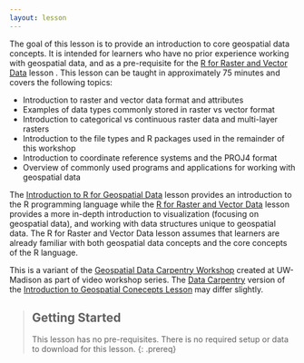 ```yaml
---
layout: lesson
---
```


The goal of this lesson is to provide an introduction to core geospatial
data concepts. It is intended for learners who have no prior experience working with geospatial data, and as a pre-requisite for 
the [R for Raster and Vector Data](https://datacarpentry.org/r-raster-vector-geospatial/) lesson
. This lesson can
be taught in approximately 75 minutes and covers the following topics:

- Introduction to raster and vector data format and attributes
- Examples of data types commonly stored in raster vs vector format
- Introduction to categorical vs continuous raster data and multi-layer rasters
- Introduction to the file types and R packages used in the remainder of this workshop
- Introduction to coordinate reference systems and the PROJ4 format
- Overview of commonly used programs and applications for working with geospatial data

The [Introduction to R for Geospatial Data](https://datacarpentry.org/r-intro-geospatial/) 
lesson provides an introduction to the R programming language 
while the [R for Raster and Vector Data](https://datacarpentry.org/r-raster-vector-geospatial/) lesson
provides a more in-depth introduction to visualization (focusing on geospatial data),
and working with data structures unique to geospatial data. The R for Raster and Vector Data lesson assumes that learners are already familiar with both geospatial 
data concepts and the core concepts of the R language.

This is a variant of the [Geospatial Data Carpentry Workshop](https://datacarpentry.org/geospatial-workshop/) 
created at UW-Madison as part of video workshop series.
The [Data Carpentry](https://datacarpentry.org/) version of the [Introduction to Geospatial Conecepts Lesson](https://datacarpentry.org/organization-geospatial/) may differ slightly.

> ## Getting Started
>
> This lesson has no pre-requisites. There is no required setup or data to 
> download for this lesson.
{: .prereq}
